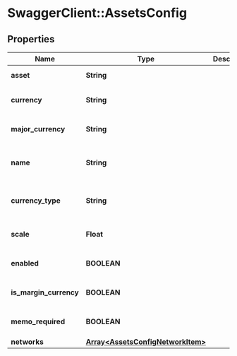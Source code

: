 # SwaggerClient::AssetsConfig

## Properties
Name | Type | Description | Notes
------------ | ------------- | ------------- | -------------
**asset** | **String** |  | [default to &#39;XBT&#39;]
**currency** | **String** |  | [optional] [default to &#39;XBt&#39;]
**major_currency** | **String** |  | [optional] [default to &#39;XBT&#39;]
**name** | **String** |  | [optional] [default to &#39;Bitcoin&#39;]
**currency_type** | **String** |  | [optional] [default to &#39;Crypto&#39;]
**scale** | **Float** |  | [optional] [default to 8.0]
**enabled** | **BOOLEAN** |  | [optional] [default to true]
**is_margin_currency** | **BOOLEAN** |  | [optional] [default to true]
**memo_required** | **BOOLEAN** |  | [optional] [default to false]
**networks** | [**Array&lt;AssetsConfigNetworkItem&gt;**](AssetsConfigNetworkItem.md) |  | [optional] 


